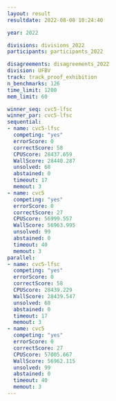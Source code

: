 ```yaml
---
layout: result
resultdate: 2022-08-08 10:24:40

year: 2022

divisions: divisions_2022
participants: participants_2022

disagreements: disagreements_2022
division: UFBV
track: track_proof_exhibition
n_benchmarks: 126
time_limit: 1200
mem_limit: 60

winner_seq: cvc5-lfsc
winner_par: cvc5-lfsc
sequential:
- name: cvc5-lfsc
  competing: "yes"
  errorScore: 0
  correctScore: 58
  CPUScore: 28437.659
  WallScore: 28440.287
  unsolved: 68
  abstained: 0
  timeout: 17
  memout: 3
- name: cvc5
  competing: "yes"
  errorScore: 0
  correctScore: 27
  CPUScore: 56999.557
  WallScore: 56963.995
  unsolved: 99
  abstained: 0
  timeout: 40
  memout: 3
parallel:
- name: cvc5-lfsc
  competing: "yes"
  errorScore: 0
  correctScore: 58
  CPUScore: 28439.229
  WallScore: 28439.547
  unsolved: 68
  abstained: 0
  timeout: 17
  memout: 3
- name: cvc5
  competing: "yes"
  errorScore: 0
  correctScore: 27
  CPUScore: 57005.667
  WallScore: 56962.115
  unsolved: 99
  abstained: 0
  timeout: 40
  memout: 3
---
```

